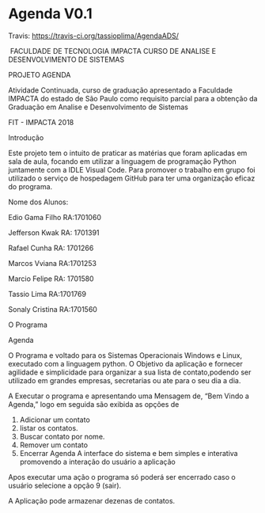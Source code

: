 Agenda V0.1
================================

Travis: https://travis-ci.org/tassioplima/AgendaADS/

﻿
FACULDADE DE TECNOLOGIA IMPACTA 
CURSO DE ANALISE E DESENVOLVIMENTO DE SISTEMAS


PROJETO AGENDA


Atividade Continuada, curso de graduação   apresentado a Faculdade IMPACTA   do estado de São Paulo como requisito parcial para a obtenção da Graduação em Analise e Desenvolvimento de Sistemas



FIT - IMPACTA
2018




Introdução 


Este projeto tem o intuito de praticar as matérias que foram aplicadas em  sala de aula, focando em utilizar a linguagem de programação Python juntamente com a IDLE Visual Code.
Para promover  o trabalho em grupo foi utilizado o serviço de hospedagem GitHub para ter uma organização eficaz do programa.


Nome dos Alunos:


Edio Gama Filho	RA:1701060


Jefferson Kwak 		RA: 1701391


Rafael Cunha 		RA: 1701266


Marcos Vviana 		RA:1701253	


Marcio Felipe 		RA: 1701580				


Tassio Lima 		RA:1701769

Sonaly Cristina         RA:1701560
														
						
O Programa 

Agenda


O Programa e voltado para  os Sistemas Operacionais Windows e Linux, executado com a linguagem python.
O Objetivo da aplicação e fornecer agilidade e simplicidade para organizar a sua lista de contato,podendo ser utilizado em grandes empresas, secretarias ou ate para o seu dia a dia.

A Executar o programa e apresentando uma Mensagem de, “Bem Vindo a Agenda,” logo em seguida são exibida as opções de 

1. Adicionar um contato
2. listar os contatos.
3. Buscar contato por nome.
4. Remover um contato
9. Encerrar Agenda
A interface do sistema e bem simples e interativa promovendo a interação do usuário a aplicação 


Apos executar uma ação o programa só poderá ser encerrado caso o usuário selecione a opção 9 (sair). 

A Aplicação pode armazenar dezenas de contatos.

